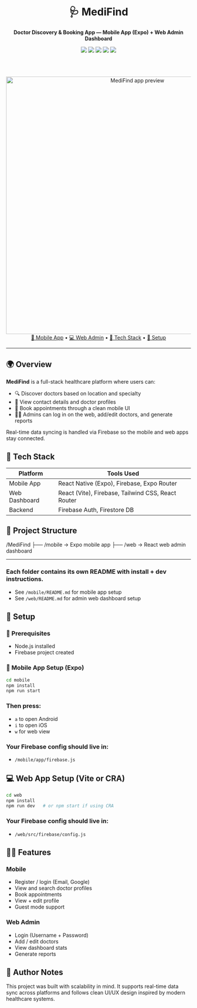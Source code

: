 <div align="center">
  <h1>🩺 MediFind</h1>
  <p><strong>Doctor Discovery & Booking App — Mobile App (Expo) + Web Admin Dashboard</strong></p>

  <img src="https://img.shields.io/badge/React%20Native-Mobile%20App-blue?logo=react" />
  <img src="https://img.shields.io/badge/React-Web%20Dashboard-blue?logo=react" />
  <img src="https://img.shields.io/badge/Firebase-Backend-yellow?logo=firebase" />
  <img src="https://img.shields.io/badge/Expo-Cross--Platform-9cf?logo=expo" />
  <img src="https://img.shields.io/badge/Tailwind-Styling-38bdf8?logo=tailwindcss" />

  <br/><br/>
  <!-- Replace the image below with a real screenshot or hosted banner -->
  <img src="https://github.com/loag0/medifind/home.png" width="700" alt="MediFind app preview"/>

  <br/>
  <a href="#📱-mobile-app">📱 Mobile App</a> •
  <a href="#💻-web-admin">💻 Web Admin</a> •
  <a href="#🔧-tech-stack">🔧 Tech Stack</a> •
  <a href="#🚀-setup">🚀 Setup</a>
</div>

---

## 🌍 Overview

**MediFind** is a full-stack healthcare platform where users can:

- 🔍 Discover doctors based on location and specialty
- 📄 View contact details and doctor profiles
- 📅 Book appointments through a clean mobile UI
- 🧑‍💻 Admins can log in on the web, add/edit doctors, and generate reports

Real-time data syncing is handled via Firebase so the mobile and web apps stay connected.

## 🔧 Tech Stack

| Platform      | Tools Used                                  |
|---------------|---------------------------------------------|
| Mobile App    | React Native (Expo), Firebase, Expo Router |
| Web Dashboard | React (Vite), Firebase, Tailwind CSS, React Router |
| Backend       | Firebase Auth, Firestore DB                 |

## 📁 Project Structure
/MediFind ├── /mobile → Expo mobile app ├── /web → React web admin dashboard

---

### Each folder contains its own README with install + dev instructions.

- See `/mobile/README.md` for mobile app setup
- See `/web/README.md` for admin web dashboard setup

## 🚀 Setup

### 🧪 Prerequisites
- Node.js installed
- Firebase project created

### 📱 Mobile App Setup (Expo)
```bash
cd mobile
npm install
npm run start
```
### Then press: 
- `a` to open Android
- `i` to open iOS
- `w` for web view

### Your Firebase config should live in: 
- `/mobile/app/firebase.js`

## 💻 Web App Setup (Vite or CRA)
```bash
cd web
npm install
npm run dev   # or npm start if using CRA
```
### Your Firebase config should live in: 
- `/web/src/firebase/config.js`

## 👨‍⚕️ Features
### Mobile
- Register / login (Email, Google)
- View and search doctor profiles
- Book appointments
- View + edit profile
- Guest mode support

### Web Admin
- Login (Username + Password)
- Add / edit doctors
- View dashboard stats
- Generate reports

## 🧠 Author Notes
This project was built with scalability in mind. It supports real-time data sync across platforms and follows clean UI/UX design inspired by modern healthcare systems.